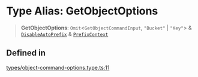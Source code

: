 # Type Alias: GetObjectOptions

> **GetObjectOptions**: `Omit`\<`GetObjectCommandInput`, `"Bucket"` \| `"Key"`\> & [`DisableAutoPrefix`](DisableAutoPrefix.md) & [`PrefixContext`](PrefixContext.md)

## Defined in

[types/object-command-options.type.ts:11](https://github.com/LabO8/nestjs-s3/blob/1543c2d00f94450144b62a41101481b695225e3d/src/types/object-command-options.type.ts#L11)
